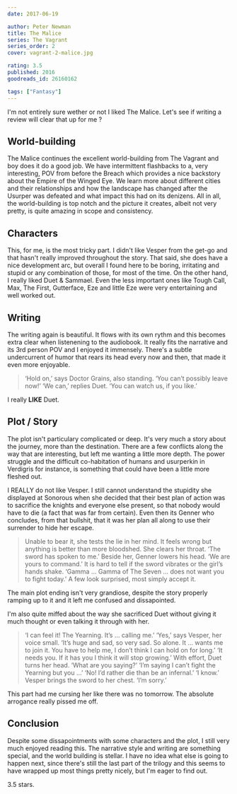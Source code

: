 ```yaml
---
date: 2017-06-19

author: Peter Newman
title: The Malice
series: The Vagrant
series_order: 2
cover: vagrant-2-malice.jpg

rating: 3.5
published: 2016
goodreads_id: 26160162

tags: ["Fantasy"]
---
```


I'm not entirely sure wether or not I liked The Malice. Let's see if writing a review will clear that up for me ?

<!--more-->

## World-building

The Malice continues the excellent world-building from The Vagrant and boy does it do a good job. We have intermittent flashbacks to a, very interesting, POV from before the Breach which provides a nice backstory about the Empire of the Winged Eye. We learn more about different cities and their relationships and how the landscape has changed after the Usurper was defeated and what impact this had on its denizens. All in all, the world-building is top notch and the picture it creates, albeit not very pretty, is quite amazing in scope and consistency.

## Characters

This, for me, is the most tricky part. I didn't like Vesper from the get-go and that hasn't really improved throughout the story. That said, she does have a nice development arc, but overall I found here to be boring, irritating and stupid or any combination of those, for most of the time. On the other hand, I really liked Duet & Sammael. Even the less important ones like Tough Call, Max, The First, Gutterface, Eze and little Eze were very entertaining and well worked out.

## Writing

The writing again is beautiful. It flows with its own rythm and this becomes extra clear when listenening to the audiobook. It really fits the narrative and its 3rd person POV and I enjoyed it immensely. There's a subtle undercurrent of humor that rears its head every now and then, that made it even more enjoyable.

> ‘Hold on,’ says Doctor Grains, also standing. ‘You can’t possibly leave now!’ ‘We can,’ replies Duet. ‘You can watch us, if you like.’

I really **LIKE** Duet.

## Plot / Story

The plot isn't particulary complicated or deep. It's very much a story about the journey, more than the destination. There are a few conflicts along the way that are interesting, but left me wanting a little more depth. The power struggle and the difficult co-habitation of humans and usurperkin in Verdigris for instance, is something that could have been a little more fleshed out.

I REALLY do not like Vesper. I still cannot understand the stupidity she displayed at <spoiler>Sonorous when she decided that their best plan of action was to sacrifice the knights and everyone else present, so that nobody would have to die (a fact that was far from certain). Even then its Genner who concludes, from that bullshit, that it was her plan all along to use their surrender to hide her escape.</spoiler>

> <spoiler>Unable to bear it, she tests the lie in her mind. It feels wrong but anything is better than more bloodshed. She clears her throat. ‘The sword has spoken to me.’ Beside her, Genner lowers his head. ‘We are yours to command.’ It is hard to tell if the sword vibrates or the girl’s hands shake. ‘Gamma … Gamma of The Seven … does not want you to fight today.’ A few look surprised, most simply accept it.</spoiler>

The main plot ending isn't very grandiose, despite the story properly ramping up to it and it left me confused and dissapointed.

<spoiler>I'm also quite miffed about the way she sacrificed Duet without giving it much thought or even talking it through with her.</spoiler>

> <spoiler>‘I can feel it! The Yearning. It’s … calling me.’ ‘Yes,’ says Vesper, her voice small. ‘It’s huge and sad, so very sad. So alone. It … wants me to join it. You have to help me, I don’t think I can hold on for long.’ ‘It needs you. If it has you I think it will stop growing.’ With effort, Duet turns her head. ‘What are you saying?’ ‘I’m saying I can’t fight the Yearning but you …’ ‘No! I’d rather die than be an infernal.’ ‘I know.’ Vesper brings the sword to her chest. ‘I’m sorry.’</spoiler>

<spoiler>This part had me cursing her like there was no tomorrow. The absolute arrogance really pissed me off.</spoiler>

## Conclusion

Despite some dissapointments with some characters and the plot, I still very much enjoyed reading this. The narrative style and writing are something special, and the world building is stellar. I have no idea what else is going to happen next, since there's still the last part of the trilogy and this seems to have wrapped up most things pretty nicely, but I'm eager to find out.

3.5 stars.
